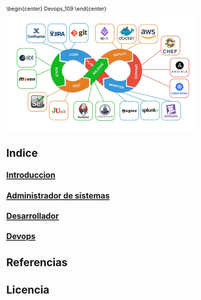 \begin{center}
Devops_109
\end{center}

![Imagen Título](/img/imgtitulo.png)

# Indice
## [Introduccion](/documents/introduccion.md)

## [Administrador de sistemas](/documents/ads.md)

## [Desarrollador](/documents/developer.md)

## [Devops](/documents/devops.md)

# Referencias

# Licencia
  
